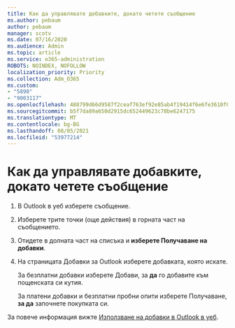 ```yaml
---
title: Как да управлявате добавките, докато четете съобщение
ms.author: pebaum
author: pebaum
manager: scotv
ms.date: 07/16/2020
ms.audience: Admin
ms.topic: article
ms.service: o365-administration
ROBOTS: NOINDEX, NOFOLLOW
localization_priority: Priority
ms.collection: Adm_O365
ms.custom:
- "5890"
- "9003117"
ms.openlocfilehash: 488799d66d9587f2ceaf763ef92e85ab4f19414f6e6fe3610f0f9ff84d5ce0a1
ms.sourcegitcommit: b5f7da89a650d2915dc652449623c78be6247175
ms.translationtype: MT
ms.contentlocale: bg-BG
ms.lasthandoff: 08/05/2021
ms.locfileid: "53977214"
---
```

# <a name="how-to-manage-add-ins-while-reading-a-message"></a>Как да управлявате добавките, докато четете съобщение

1. В Outlook в уеб изберете съобщение.
    
2. Изберете трите точки (още действия) в горната част на съобщението.

3. Отидете в долната част на списъка и **изберете Получаване на добавки**.
    
4. На страницата Добавки за Outlook изберете добавката, която искате.
    
    За безплатни добавки изберете Добави, за **да** го добавите към пощенската си кутия.
    
    За платени добавки и безплатни пробни опити изберете Получаване, **за да** започнете покупката си.
    
За повече информация вижте [Използване на добавки в Outlook в уеб](https://support.microsoft.com/office/using-add-ins-in-outlook-on-the-web-8f2ce816-5df4-44a5-958c-f7f9d6dabdce).